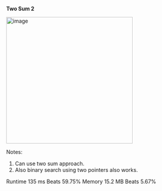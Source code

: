 **Two Sum 2**

<img width="338" alt="image" src="https://user-images.githubusercontent.com/25766765/218218699-f02b3d70-9df5-4275-9289-8ec65a4e79a0.png">

Notes:
1. Can use two sum approach.
2. Also binary search using two pointers also works.

Runtime
135 ms
Beats
59.75%
Memory
15.2 MB
Beats
5.67%
